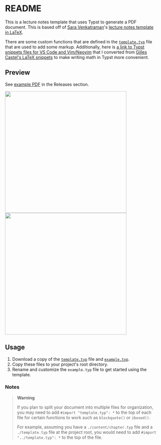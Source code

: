 # README

This is a lecture notes template that uses Typst to generate a PDF document. This is based off of [Sara Venkatraman](https://github.com/sara-venkatraman)'s [lecture notes template in LaTeX](https://github.com/sara-venkatraman/LaTeX-Templates#lecture-notes).

There are some custom functions that are defined in the [`template.typ`](./template.typ) file that are used to add some markup. Additionally, here is [a link to Typst snippets files for VS Code and Vim/Neovim](https://www.jskherman.com/blog/typst-snippets/) that I converted from [Gilles Castel's LaTeX snippets](https://castel.dev/post/lecture-notes-1/) to make writing math in Typst more convenient.

## Preview

See [example PDF](https://github.com/jskherman/jsk-lecnotes/releases/latest/download/example.pdf) in the Releases section.

<a href="https://github.com/jskherman/jsk-lecnotes/releases/latest/download/example.pdf">
<img src="https://github.com/jskherman/jsk-lecnotes/assets/68434444/670d66c6-377b-4eea-bb6d-38ace128a66e" width="400"/>
<img src="https://github.com/jskherman/jsk-lecnotes/assets/68434444/1eb03907-80c8-4803-8cf8-c23141b0938c" width="400"/>
</a>

## Usage

1. Download a copy of the [`template.typ`](./template.typ) file and [`example.typ`](./example.typ).
2. Copy these files to your project's root directory.
3. Rename and customize the `example.typ` file to get started using the template.

### Notes

> **Warning**
>
> If you plan to split your document into multiple files for organization, you may need to add `#import "template.typ": *` to the top of each file for certain functions to work such as `blockquote()` or `iboxed()`.
>
> For example, assuming you have a `./content/chapter.typ` file and a `./template.typ` file at the project root, you would need to add `#import "../template.typ": *` to the top of the file.
